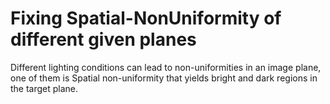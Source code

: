 # Fixing Spatial-NonUniformity of different given planes

Different lighting conditions can lead to non-uniformities in an image plane,
one of them is Spatial non-uniformity that yields bright and dark regions in the target plane.
